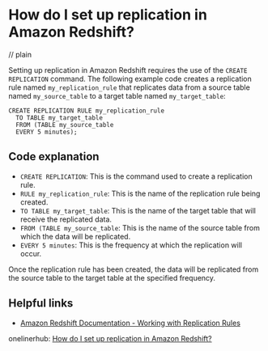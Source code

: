 # How do I set up replication in Amazon Redshift?
// plain

Setting up replication in Amazon Redshift requires the use of the `CREATE REPLICATION` command. The following example code creates a replication rule named `my_replication_rule` that replicates data from a source table named `my_source_table` to a target table named `my_target_table`:

```
CREATE REPLICATION RULE my_replication_rule
  TO TABLE my_target_table
  FROM (TABLE my_source_table
  EVERY 5 minutes);
```

## Code explanation


- `CREATE REPLICATION`: This is the command used to create a replication rule.
- `RULE my_replication_rule`: This is the name of the replication rule being created.
- `TO TABLE my_target_table`: This is the name of the target table that will receive the replicated data.
- `FROM (TABLE my_source_table`: This is the name of the source table from which the data will be replicated.
- `EVERY 5 minutes`: This is the frequency at which the replication will occur.

Once the replication rule has been created, the data will be replicated from the source table to the target table at the specified frequency.

## Helpful links

- [Amazon Redshift Documentation - Working with Replication Rules](https://docs.aws.amazon.com/redshift/latest/dg/r_CREATE_REPLICATION_RULE.html)

onelinerhub: [How do I set up replication in Amazon Redshift?](https://onelinerhub.com/amazon-redshift/how-do-i-set-up-replication-in-amazon-redshift)